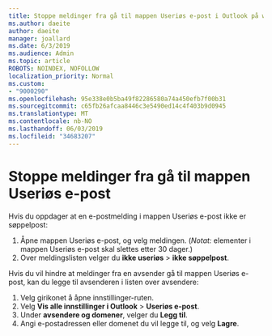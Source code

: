 ```yaml
---
title: Stoppe meldinger fra gå til mappen Useriøs e-post i Outlook på weben
ms.author: daeite
author: daeite
manager: joallard
ms.date: 6/3/2019
ms.audience: Admin
ms.topic: article
ROBOTS: NOINDEX, NOFOLLOW
localization_priority: Normal
ms.custom:
- "9000290"
ms.openlocfilehash: 95e338e0b5ba49f82286580a74a450efb7f00b31
ms.sourcegitcommit: c65fb26afcaa8446c3e5490ed14c4f403b9d0945
ms.translationtype: MT
ms.contentlocale: nb-NO
ms.lasthandoff: 06/03/2019
ms.locfileid: "34683207"
---
```

# <a name="stop-messages-from-going-to-your-junk-email-folder"></a>Stoppe meldinger fra gå til mappen Useriøs e-post

Hvis du oppdager at en e-postmelding i mappen Useriøs e-post ikke er søppelpost:

1. Åpne mappen Useriøs e-post, og velg meldingen. (*Notat:* elementer i mappen Useriøs e-post skal slettes etter 30 dager.)
1. Over meldingslisten velger du **ikke useriøs** > **ikke søppelpost**.

Hvis du vil hindre at meldinger fra en avsender gå til mappen Useriøs e-post, kan du legge til avsenderen i listen over avsendere:

1. Velg girikonet å åpne innstillinger-ruten.
1. Velg **Vis alle innstillinger i Outlook** > **Useriøs e-post**.
1. Under **avsendere og domener**, velger du **Legg til**.
1. Angi e-postadressen eller domenet du vil legge til, og velg **Lagre**.
